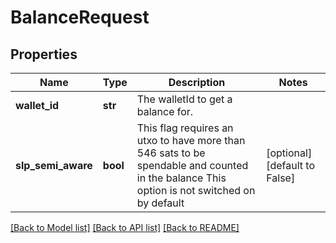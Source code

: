 # BalanceRequest

## Properties
Name | Type | Description | Notes
------------ | ------------- | ------------- | -------------
**wallet_id** | **str** | The walletId to get a balance for.  | 
**slp_semi_aware** | **bool** | This flag requires an utxo to have more than 546 sats to be spendable and counted in the balance This option is not switched on by default | [optional] [default to False]

[[Back to Model list]](../README.md#documentation-for-models) [[Back to API list]](../README.md#documentation-for-api-endpoints) [[Back to README]](../README.md)


